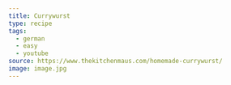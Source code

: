 ```yaml
---
title: Currywurst
type: recipe
tags:
  - german
  - easy
  - youtube
source: https://www.thekitchenmaus.com/homemade-currywurst/
image: image.jpg
---
```

